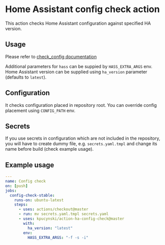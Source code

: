 # Home Assistant config check action

This action checks Home Assistant configuration against specified HA version.

## Usage

Please refer to [check_config documentation](https://www.home-assistant.io/docs/tools/check_config/)

Additional parameters for `hass` can be suppied by `HASS_EXTRA_ARGS` env.
Home Assistant version can be supplied using `ha_version` parameter (defaults to `latest`).

## Configuration

It checks configuration placed in repository root.
You can override config placement using `CONFIG_PATH` env.

## Secrets

If you use secrets in configuration which are not included in the repository,
you will have to create dummy file, e.g. `secrets.yaml.tmpl` and change its name before build (check example usage).

## Example usage

```yaml
---
name: Config check
on: [push]
jobs:
  config-check-stable:
    runs-on: ubuntu-latest
    steps:
      - uses: actions/checkout@master
      - run: mv secrets.yaml.tmpl secrets.yaml
      - uses: kpucynski/action-ha-config-check@master
        with:
          ha_version: "latest"
        env:
          HASS_EXTRA_ARGS: "-f -s -i"
```
